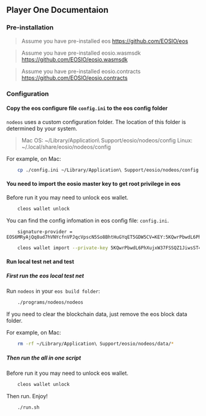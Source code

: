 ## Player One Documentaion

### Pre-installation

> Assume you have pre-installed eos https://github.com/EOSIO/eos

> Assume you have pre-installed eosio.wasmsdk https://github.com/EOSIO/eosio.wasmsdk

> Assume you have pre-installed eosio.contracts https://github.com/EOSIO/eosio.contracts

### Configuration

#### Copy the eos configure file `config.ini` to the eos config folder

`nodeos` uses a custom configuration folder. The location of this folder is determined by your system.

> Mac OS: ~/Library/Application\ Support/eosio/nodeos/config
> Linux: ~/.local/share/eosio/nodeos/config

For example, on Mac:

```bash
    cp ./config.ini ~/Library/Application\ Support/eosio/nodeos/config
```


#### You need to import the eosio master key to get root privilege in eos

Before run it you may need to unlock eos wallet.

```bash
    cleos wallet unlock
```
You can find the config infomation in eos config file: `config.ini`.

```config
    signature-provider = EOS6MRyAjQq8ud7hVNYcfnVPJqcVpscN5So8BhtHuGYqET5GDW5CV=KEY:5KQwrPbwdL6PhXujxW37FSSQZ1JiwsST4cqQzDeyXtP79zkvFD3
```
```bash
    cleos wallet import --private-key 5KQwrPbwdL6PhXujxW37FSSQZ1JiwsST4cqQzDeyXtP79zkvFD3
```

#### Run local test net and test

##### First run the eos local test net

Run `nodeos` in your `eos build folder`:

```bash
    ./programs/nodeos/nodeos
```
If you need to clear the blockchain data, just remove the eos block data folder.

For example, on Mac:
```bash
    rm -rf ~/Library/Application\ Support/eosio/nodeos/data/*
```

##### Then run the all in one script

Before run it you may need to unlock eos wallet.

```bash
    cleos wallet unlock
```

Then run. Enjoy!

```bash
    ./run.sh
```






